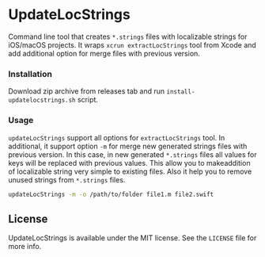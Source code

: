 UpdateLocStrings
==========

Command line tool that creates `*.strings` files with localizable strings for iOS/macOS projects. It wraps `xcrun extractLocStrings` tool from Xcode and add additional option for merge files with previous version.

### Installation

Download zip archive from releases tab and run `install-updatelocstrings.sh` script.

### Usage

`updateLocStrings` support all options for `extractLocStrings` tool. In additional, it support option `-m` for merge new generated strings files with previous version. In this case, in new generated `*.strings` files all values for keys will be replaced with previous values.
This allow you to makeaddition of localizable string very simple to existing files. Also it help you to remove unused strings from `*.strings` files.

```Bash
updateLocStrings -m -o /path/to/folder file1.m file2.swift
```

## License

UpdateLocStrings is available under the MIT license. See the `LICENSE` file for more info.